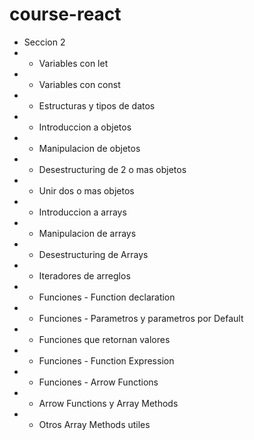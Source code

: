 # course-react

- Seccion 2 
- - Variables con let
- - Variables con const
- - Estructuras y tipos de datos
- - Introduccion a objetos
- - Manipulacion de objetos
- - Desestructuring de 2 o mas objetos
- - Unir dos o mas objetos
- - Introduccion a arrays
- - Manipulacion de arrays
- - Desestructuring de Arrays
- - Iteradores de arreglos
- - Funciones - Function declaration
- - Funciones - Parametros y parametros por Default
- - Funciones que retornan valores
- - Funciones - Function Expression
- - Funciones - Arrow Functions
- - Arrow Functions y Array Methods
- - Otros Array Methods utiles